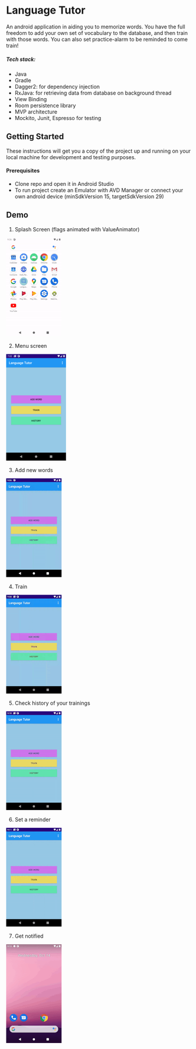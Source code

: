 # Language Tutor

An android application in aiding you to memorize words. You have the full freedom to add your own set of vocabulary to the database, and then train with those words. You can also set practice-alarm to be reminded to come train!

##### Tech stack:

* Java
* Gradle
* Dagger2: for dependency injection
* RxJava: for retrieving data from database on background thread
* View Binding
* Room persistence library
* MVP architecture
* Mockito, Junit, Espresso for testing

## Getting Started
These instructions will get you a copy of the project up and running on your local machine for development and testing purposes.

#### Prerequisites

* Clone repo and open it in Android Studio
* To run project create an Emulator with AVD Manager or connect your own android device (minSdkVersion 15, targetSdkVersion 29)

## Demo

1. Splash Screen (flags animated with ValueAnimator)

![demosplash](demosplash.gif)

2.  Menu screen

![demomenu](demomenu.png)

3. Add new words

![demoaddword](demoaddword.gif)

4. Train

![demotraining](demotraining.gif)

5. Check history of your trainings

![demohistory](demohistory.gif)

6. Set a reminder

![demoreminder](demoreminder.gif)

7. Get notified

![demonotification](demonotification.gif)

